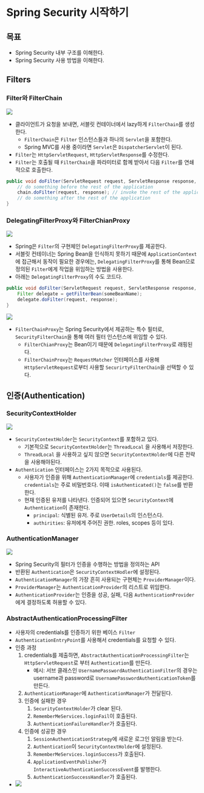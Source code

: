 # Spring Security 시작하기

## 목표

- Spring Security 내부 구조를 이해한다.
- Spring Security 사용 방법을 이해한다.

## Filters

### Filter와 FilterChain

![](assets/Pasted%20image%2020240401010938.png)

- 클라이언트가 요청을 보내면, 서블릿 컨테이너에서 lazy하게 `FilterChain`를 생성한다.
	- `FilterChain`은 `Filter` 인스턴스들과 하나의 `Servlet`을 포함한다.
	- Spring MVC를 사용 중이라면 `Servlet`은 `DispatcherServlet`이 된다.
- `Filter`는 `HttpServletRequest`, `HttpServletResponse`를 수정한다.
- `Filter`는 호출될 때 `FilterChain`을 파라미터로 함께 받아서 다음 `Filter`를 연쇄적으로 호출한다.

```java
public void doFilter(ServletRequest request, ServletResponse response, FilterChain chain) {
	// do something before the rest of the application
    chain.doFilter(request, response); // invoke the rest of the application
    // do something after the rest of the application
}
```

### DelegatingFilterProxy와 FilterChianProxy

![](assets/Pasted%20image%2020240401012303.png)

- Spring은 `Filter`의 구현체인 `DelegatingFilterProxy`를 제공한다.
- 서블릿 컨테이너는 Spring Bean을 인식하지 못하기 때문에 `ApplicationContext`에 접근해서 동작이 필요한 경우에는, `DelegatingFilterProxy`를 통해 Bean으로 정의된 `Filter`에게 작업을 위임하는 방법을 사용한다.
- 아래는 `DelegatingFilterProxy`의 수도 코드다.

```java
public void doFilter(ServletRequest request, ServletResponse response, FilterChain chain) {
	Filter delegate = getFilterBean(someBeanName);
	delegate.doFilter(request, response);
}
```

![](assets/Pasted%20image%2020240401020940.png)

- `FilterChainProxy`는 Spring Security에서 제공하는 특수 필터로, `SecurityFilterChain`을 통해 여러 필터 인스턴스에 위임할 수 있다.
	- `FilterChianProxy`는 Bean이기 때문에 `DelegatingFilterProxy`로 래핑된다.
	- `FilterChainProxy`는 `RequestMatcher` 인터페이스를 사용해 `HttpServletRequest`로부터 사용할 `SecurirtyFilterChain`을 선택할 수 있다.

## 인증(Authentication)

### SecurityContextHolder

![](assets/Pasted%20image%2020240401025726.png)

- `SecurityContextHolder`는 `SecurityContext`를 포함하고 있다.
	- 기본적으로 `SecurityContextHolder`는 `ThreadLocal` 을 사용해서 저장한다.
	- `ThreadLocal` 을 사용하고 싶지 않으면 `SecurityContextHolder`에 다른 전략을 사용해야된다.
- `Authentication` 인터페이스는 2가지 목적으로 사용된다.
	- 사용자가 인증을 위해 `AuthenticationManager`에 `credentials`를 제공한다. `credentials`는 주로 비밀번호다. 이때 `isAuthenticated()`는 `false`를 반환한다.
	- 현재 인증된 유저를 나타낸다. 인증되어 있으면 `SecurityContext`에 `Authentication`이 존재한다.
		- `principal`: 식별된 유저. 주로 `UserDetails`의 인스턴스다.
		- `authirities`: 유저에게 주어진 권한. roles, scopes 등이 있다.

### AuthenticationManager

![](assets/Pasted%20image%2020240401031232.png)

- Spring Security의 필터가 인증을 수행하는 방법을 정의하는 API
- 반환된 `Authentication`은 `SecurityContextHodler`에 설정된다.
- `AuthenticationManager`의 가장 흔히 사용되는 구현체는 `ProviderManager`이다.
- `ProviderManager`는 `AuthenticationProvider`의 리스트로 위임한다.
- `AuthenticationProvider`는 인증을 성공, 실패, 다음 `AuthenticationProvider`에게 결정하도록 허용할 수 있다.

### AbstractAuthenticationProcessingFilter

- 사용자의 credentials를 인증하기 위한 베이스 `Filter`
- `AuthenticationEntryPoint`를 사용해서 credentials를 요청할 수 있다.
- 인증 과정
	1. credentials를 제출하면, `AbstractAuthenticationProcessingFilter`는 `HttpServletRequest`로 부터 `Authentication`를 만든다.
		- 예시: 서브 클래스인 `UsernamePasswordAuthenticationFilter`의 경우는 username과 password로 `UsernamePasswordAuthenticationToken`를 만든다.
	2. `AuthenticationManager`에 `AuthenticationManager`가 전달된다.
	3. 인증에 실패한 경우
		1. `SecurityContextHolder`가 clear 된다.
		2. `RememberMeServices.loginFail`이 호출된다.
		3. `AuthenticationFailureHandler`가 호출된다.
	4. 인증에 성공한 경우
		1. `SessionAuthenticationStrategy`에 새로운 로그인 알림을 받는다.
		2. `Authentication`이 `SecurityContextHolder`에 설정된다.
		3. `RememberMeServices.loginSuccess`가 호출된다.
		4. `ApplicationEventPublisher`가 `InteractiveAuthenticationSuccessEvent`를 발행한다.
		5. `AuthenticationSuccessHandler`가 호출된다.
- ![](assets/Pasted%20image%2020240401033503.png)
